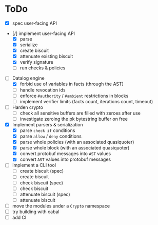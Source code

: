 # ToDo

- [x] spec user-facing API
- [/] implement user-facing API
  - [x] parse
  - [x] serialize
  - [x] create biscuit
  - [x] attenuate existing biscuit
  - [x] verify signature
  - [ ] run checks & policies

- [ ] Datalog engine
  - [x] forbid use of variables in facts (through the AST)
  - [ ] handle revocation ids
  - [ ] enforce `#authority` / `#ambient` restrictions in blocks
  - [ ] implement verifier limits (facts count, iterations count, timeout)

- [ ] Harden crypto
  - [ ] check all sensitive buffers are filled with zeroes after use
  - [ ] investigate zeroing the pk bytestring buffer on free

- [x] Implement parsers & serialization
  - [x] parse `check if` conditions
  - [x] parse `allow` / `deny` conditions
  - [x] parse whole policies (with an associated quasiquoter)
  - [x] parse whole block (with an associated quasiquoter)
  - [x] convert protobuf messages into `AST` values
  - [x] convert `AST` values into protobuf messages

- [ ] implement a CLI tool
  - [ ] create biscuit (spec)
  - [ ] create biscuit
  - [ ] check biscuit (spec)
  - [ ] check biscuit
  - [ ] attenuate biscuit (spec)
  - [ ] attenuate biscuit

- [ ] move the modules under a `Crypto` namespace
- [ ] try building with cabal
- [ ] add CI
